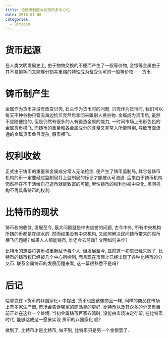 ```yaml
---
title: 论铸币制度与比特币多中心化
date: 2018-01-06
categories:
  - Bitcoin
---
```


# 货币起源

在人类文明发展史上, 由于物物交换的不便而产生了一般等价物, 金银等金属由于其不易损耗而又能够分割并重熔的特性成为备受认可的一般等价物 --- 货币.

# 铸币制产生

金属作为货币并没有改变贝壳, 石头作为货币时的问题. 贝壳作为货币时, 我们可以每天不种谷物只管去海边捡贝壳然后拿回来跟别人换谷物. 金属成为货币后, 虽然不是随便捡的, 但是仍然有很多的人有锻造金属的能力, 一时间市场上形形色色的金属货币横飞, 而铸币的重量和各金属成分的含量又非常人所能辨别, 导致市面流通的金属货币鱼目混杂, 假币横飞.

# 权利收敛

正式由于铸币的重量和金属成分常人无法检测, 便产生了铸币监制局, 其它各铸币机构的币一定要经过监制局打上监制局的标记才能被认可流通. 后来由于铸币机构仍然存在不干活给自己造币就能致富的可能, 索性铸币的权利也被中央化, 民间机构不再具备铸币的权利.

# 比特币的现状

铸币权的收敛, 发展至今, 最大问题就是中央信誉的问题, 古今中外, 所有中央机构所铸的币都是在缩水的. 然而如果没有中央机构, 又如何解决民间铸币带来的假币横飞问题呢? 如果人人都能铸币, 谁还会去劳动? 文明如何进步?

比特币的想要将铸币权重新赋予每个人, 但发展至今, 显然这一初衷已经失败了. 比特币的铸币权已经被几个中心所控制, 而且现在市面上已经出现了各种比特币的分叉币. 联系金属铸币的发展历程来看, 这一幕很熟悉不是吗?

# 后记

哈耶克在 <货币的非国家化> 中提出, 货币也应该像商品一样, 同样的商品在市场上有多家生产商, 市场会告诉哪家的商品卖的更好. 比特币以及其众多的分叉币目前正处在这样一个处境. 当初金属铸币百家齐鸣时, 没能由市场决定存留, 在比特币时代, 能够达成这一愿景实现 货币的非国家化 呢?

做到了, 比特币才是比特币, 做不到, 比特币只是另一个金银罢了.
